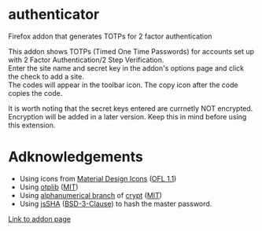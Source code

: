 # authenticator

Firefox addon that generates TOTPs for 2 factor authentication

This addon shows TOTPs (Timed One Time Passwords) for accounts set up with 2 Factor Authentication/2 Step Verification.  
Enter the site name and secret key in the addon's options page and click the check to add a site.  
The codes will appear in the toolbar icon. The copy icon after the code copies the code.

It is worth noting that the secret keys entered are currnetly NOT encrypted. Encryption will be added in a later version. Keep this in mind before using this extension.

# Adknowledgements

-   Using icons from [Material Design Icons](https://materialdesignicons.com/) ([OFL 1.1](http://scripts.sil.org/OFL))
-   Using [otplib](https://github.com/yeojz/otplib) ([MIT](https://opensource.org/licenses/mit))
-   Using [alphanumerical branch](https://github.com/Max1Truc/crypt/tree/alphanumerical-encryption) of [crypt](https://github.com/Max1Truc/crypt) ([MIT](https://opensource.org/licenses/mit))
-   Using [jsSHA](https://caligatio.github.io/jsSHA/) ([BSD-3-Clause](https://opensource.org/licenses/BSD-3-Clause)) to hash the master password.

[Link to addon page](https://addons.mozilla.org/en-US/firefox/addon/two-factor-authenticator/)
